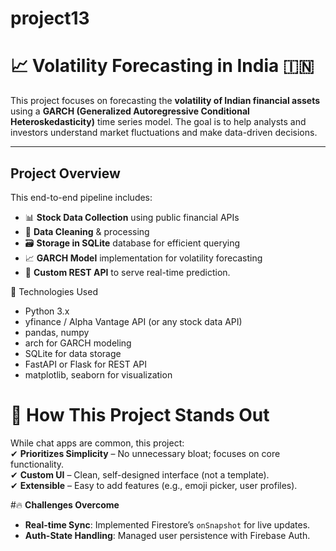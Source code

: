 # project13
# 📈 Volatility Forecasting in India 🇮🇳

This project focuses on forecasting the **volatility of Indian financial assets** using a **GARCH (Generalized Autoregressive Conditional Heteroskedasticity)** time series model. The goal is to help analysts and investors understand market fluctuations and make data-driven decisions.

---

##  Project Overview

This end-to-end pipeline includes:

- 📊 **Stock Data Collection** using public financial APIs
- 🧹 **Data Cleaning** & processing
- 🗃️ **Storage in SQLite** database for efficient querying
- 📈 **GARCH Model** implementation for volatility forecasting
- 🔌 **Custom REST API** to serve real-time prediction.

🧠 Technologies Used
- Python 3.x
- yfinance / Alpha Vantage API (or any stock data API)
- pandas, numpy
- arch for GARCH modeling
- SQLite for data storage
- FastAPI or Flask for REST API
- matplotlib, seaborn for visualization

# 🧠 **How This Project Stands Out**  
While chat apps are common, this project:  
✔ **Prioritizes Simplicity** – No unnecessary bloat; focuses on core functionality.  
✔ **Custom UI** – Clean, self-designed interface (not a template).  
✔ **Extensible** – Easy to add features (e.g., emoji picker, user profiles).  

#🔥 **Challenges Overcome**  
- **Real-time Sync**: Implemented Firestore’s `onSnapshot` for live updates.  
- **Auth-State Handling**: Managed user persistence with Firebase Auth.  

